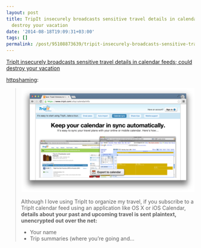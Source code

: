 ```yaml
---
layout: post
title: TripIt insecurely broadcasts sensitive travel details in calendar feeds; could
  destroy your vacation
date: '2014-08-18T19:09:31+03:00'
tags: []
permalink: /post/95108873639/tripit-insecurely-broadcasts-sensitive-travel
---
```

[TripIt insecurely broadcasts sensitive travel details in calendar feeds; could destroy your vacation](http://httpshaming.tumblr.com/post/94950343491/tripit-insecurely-broadcasts-sensitive-travel-details)  

[httpshaming](http://httpshaming.tumblr.com/post/94950343491/tripit-insecurely-broadcasts-sensitive-travel-details):

> ![image](/tumblr_files/tumblr_inline_naf9uuajul1smov0f.png)
> 
> Although I love using TripIt to organize my travel, if you subscribe to a TripIt calendar feed using an application like OS X or iOS Calendar, **details about your past and upcoming travel is sent plaintext, unencrypted out over the net:**
> 
> *   Your name
> *   Trip summaries (where you’re going and…